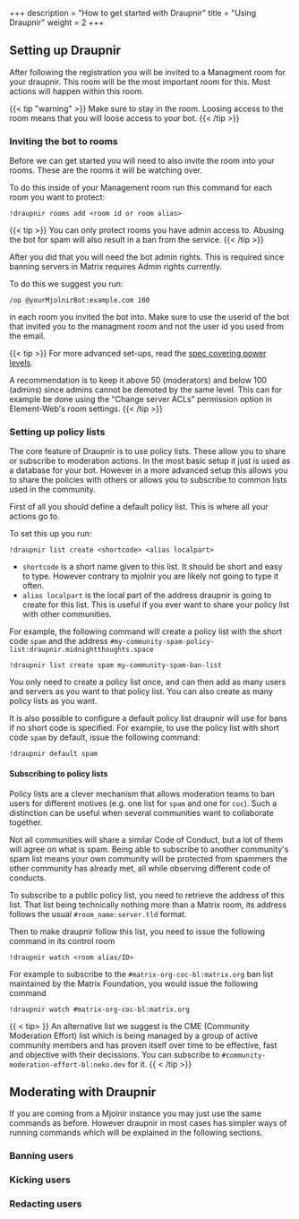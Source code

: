 +++
description = "How to get started with Draupnir"
title = "Using Draupnir"
weight = 2
+++

## Setting up Draupnir

After following the registration you will be invited to a Managment room for your draupnir.
This room will be the most important room for this. Most actions will happen within this room.

{{< tip "warning" >}}
Make sure to stay in the room. Loosing access to the room means that you will loose
access to your bot.
{{< /tip >}}

### Inviting the bot to rooms

Before we can get started you will need to also invite the room into your rooms.
These are the rooms it will be watching over.

To do this inside of your Management room run this command for each room you want
to protect:

```
!draupnir rooms add <room id or room alias>
```

{{< tip >}}
You can only protect rooms you have admin access to. Abusing the bot for spam will
also result in a ban from the service.
{{< /tip >}}

After you did that you will need the bot admin rights. This is required since banning
servers in Matrix requires Admin rights currently.

To do this we suggest you run:

```
/op @yourMjolnirBot:example.com 100
```

in each room you invited the bot into. Make sure to use the userid of the bot that invited
you to the managment room and not the user id you used from the email.

{{< tip >}}
For more advanced set-ups, read the [spec covering power levels](https://spec.matrix.org/v1.5/client-server-api/#mroompower_levels).

A recommendation is to keep it above 50 (moderators) and below 100 (admins) since admins cannot be demoted by the same level.
This can for example be done using the "Change server ACLs" permission option in Element-Web's room settings.
{{< /tip >}}

### Setting up policy lists

The core feature of Draupnir is to use policy lists. These allow you to share or subscribe to moderation actions.
In the most basic setup it just is used as a database for your bot. However in a more advanced setup this allows you
to share the policies with others or allows you to subscribe to common lists used in the community.

First of all you should define a default policy list. This is where all your actions go to.

To set this up you run:

```
!draupnir list create <shortcode> <alias localpart>
```

- `shortcode` is a short name given to this list. It should be short and easy to type. However contrary to mjolnir you are likely not going to type it often.
- `alias localpart` is the local part of the address draupnir is going to create for this list.
This is useful if you ever want to share your policy list with other communities.

For example, the following command will create a policy list with the short code `spam` and the address `#my-community-spam-policy-list:draupnir.midnightthoughts.space`

```
!draupnir list create spam my-community-spam-ban-list
```

You only need to create a policy list once, and can then add as many users and servers
as you want to that policy list. You can also create as many policy lists as you want.

It is also possible to configure a default policy list draupnir will use for bans if
no short code is specified.
For example, to use the policy list with short code `spam` by default, issue the following command:

```
!draupnir default spam
```

#### Subscribing to policy lists

Policy lists are a clever mechanism that allows moderation teams to ban users for different motives
(e.g. one list for `spam` and one for `coc`).
Such a distinction can be useful when several communities want to collaborate together.

Not all communities will share a similar Code of Conduct,
but a lot of them will agree on what is spam.
Being able to subscribe to another community's spam list means your own community
will be protected from spammers the other community has already met,
all while observing different code of conducts.

To subscribe to a public policy list, you need to retrieve the address of this list.
That list being technically nothing more than a Matrix room,
its address follows the usual `#room_name:server.tld` format.

Then to make draupnir follow this list, you need to issue the following command in its control room

```
!draupnir watch <room alias/ID>
```

For example to subscribe to the `#matrix-org-coc-bl:matrix.org` ban list maintained
by the Matrix Foundation, you would issue the following command

```
!draupnir watch #matrix-org-coc-bl:matrix.org
```

{{ < tip> }}
An alternative list we suggest is the CME (Community Moderation Effort) list which is being
managed by a group of active community members and has proven itself over time to be effective,
fast and objective with their decissions. You can subscribe to `#community-moderation-effort-bl:neko.dev`
for it.
{{ < /tip >}}

## Moderating with Draupnir

If you are coming from a Mjolnir instance you may just use the same commands as before.
However draupnir in most cases has simpler ways of running commands which will be explained in
the following sections.

### Banning users

### Kicking users

### Redacting users
